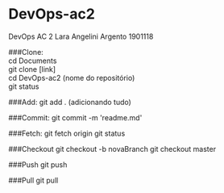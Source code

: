# DevOps-ac2
DevOps AC 2
Lara Angelini Argento
1901118


###Clone:    
cd Documents   
git clone [link]   
cd DevOps-ac2 (nome do repositório)    
git status

###Add:
git add . (adicionando tudo)

###Commit:
git commit -m 'readme.md'

###Fetch:
git fetch origin
git status 

###Checkout
git checkout -b novaBranch
git checkout master

###Push
git push

###Pull
git pull


